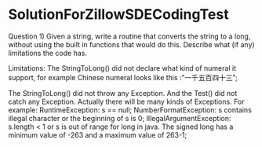 SolutionForZillowSDECodingTest
==============================
Question 1) Given a string, write a routine that converts the string to a long,
without using the built in functions that would do this. Describe what (if any) limitations the code has. 

Limitations:
The StringToLong() did not declare what kind of numeral it support, for example Chinese numeral 
looks like this :”一千五百四十三”;

The StringToLong() did not throw any Exception. And the Test() did not catch any Exception.
Actually there will be many kinds of Exceptions.
For example:
	RuntimeException: s == null;
	NumberFormatException: s contains illegal character or the 	beginning of s is 0;
	IllegalArgumentException: s.length < 1 or s is out of range for 	long in java. 
	The signed long has a minimum value of -263 and a 	maximum value of 263-1;
